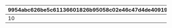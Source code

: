 |9954abc626be5c61136601826b95058c02e46c47d4de409196610bfc1e62c03b|1a6f34e47dab49db66ba2039a4503fec847eaaafd4c0322bed9b3882e6be9068|9ad39fafce1c2fbb0c4fa31996d7dbbd297dd4ca692306dd5f7f6c0c47f7ba95|7bbf14d1a160a68b653504b6d57489089aa2fddd63a34248755162d9b6162415|c79b85684f70c5c74d0eb5531fb9854e2cd277f276e7506cc2d360f2f7f9a032|de1830c7301b6bd67f7c5d47d7e1c2e557e238f6331130a16b5257ff74736db4|6561b214df7056955767d045a227e98b75e2d2515e638aaf830aac7fff32fa38|9c623e449dcaebf5509f4fb29a5948bfe895d192ae7654b6b2962a19e0aa9510|
| --- | --- | --- | --- | --- | --- | --- | --- |
|10|10|1|10|1001|10|215|1000|